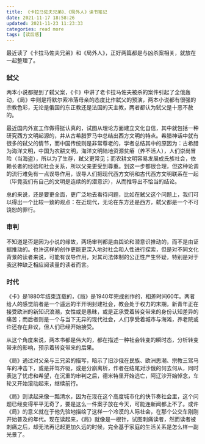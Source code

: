 ```yaml
---
title: 《卡拉马佐夫兄弟》、《局外人》读书笔记
date: 2021-11-17 18:58:26
updated: 2021-11-23 11:23:33
categories: read more
tags: [读后感]
---
```


最近读了《卡拉马佐夫兄弟》和《局外人》，正好两篇都是与凶杀案相关，就放在一起整理了。

<!--more-->

### 弑父

两本小说都提到了弑父案，《卡》中讲了老卡拉马佐夫被杀的案件引起了全俄轰动，《局》中则是将默尔索冷落母亲的态度比作弑父的预演，两本小说都有很强的宗教色彩，无论是俄国的东正教还是法国的天主教，两者都认为弑父是十恶不赦的。

最近国内外宣工作做得挺认真的，试图从理论方面建立文化自信，其中就包括一种研究西方文明起源的，并从古希腊罗马中总结出西方文明的特点。希腊神话中就有很多的弑父的情节，而中国传统则是非常尊老的，学者总结其中的原因为：古希腊为海洋文明，中国为农耕文明，海洋文明陆地资源贫瘠（养不活人），人们崇尚冒险（当海盗），所以为了生存，弑父更常见；而农耕文明容易发展成氏族社会，依赖长者的经验和社会关系，所以父亲更受到尊重。到这一步都很合理，但这种论调的流行难免有一点误导作用，误导人们把现代西方文明和古代西方文明联系在一起（毕竟我们有自己的文明是连续的的潜意识），从而推导出不恰当的结论。

总的来说，还是要更全面，更广泛地去看待问题，比如在弑父这个问题上，我们可以得出一个比较一致的观点：在近现代，无论在东方还是西方，弑父都是一个不可饶恕的罪行。

### 审判

不知道是否是因为小说的缘故，两场审判都是由舆论和潜意识推动的，而不是由证据推动的。也许这样的创作更能更深入地对社会和人性进行探索，但是对不同文化背景的读者来说，可能有误导作用，对其司法体制的公正性产生怀疑，特别是对于我这种缺乏相应阅读量的读者而言。

### 时代

《卡》是1880年结束连载的，《局》是1940年完成创作的，相差时间60年。两者给人的感觉前者是一个遥远的半开明封建社会，教会处于权力的末期，新青年正在接受欧洲的新知识浪潮，女性或是愚昧，或是正承受着转变带来的身份认知差异的痛苦；而后者则是一个与当下无异的现代社会，人们享受着城市与海滩，养老院或许还存在非议，但人们已经开始接受。

从这个角度来说，两本书都是伟大的，都在描述一种社会转变的瞬时态，分析转变带来的影响，预示着转变带来的后果。

《局》通过对父亲与三兄弟的描写，暗示了旧沙俄在民族、欧洲思潮、宗教三驾马车的冲击下，或是并驾齐驱，或是分崩离析，作者在结尾对沙俄的何去何从，同时表达了忧虑和希望，在沉重的审判之后，德米特里开始逃亡，阿辽沙开始悼念，车轮又开始滚动起来，继续前行。

《局》则读起来像一瓢清水，因为在现在这个高度城市化的快节奏社会里，这个问题已经变得平平无奇了，要是这么一件案子放在今天，可能连新闻都上不了。或许《局》的意义就在于他先验地描绘了这样一个冷漠的人际社会，在那个公交车刚刚开始普及的年代。现在读起来，《局》就像是一根针，试图刺痛读者，然而读者被刺痛之后，却无法再记起更加久远的时候，完全基于家庭的生活关系是怎么样一副光景了。


